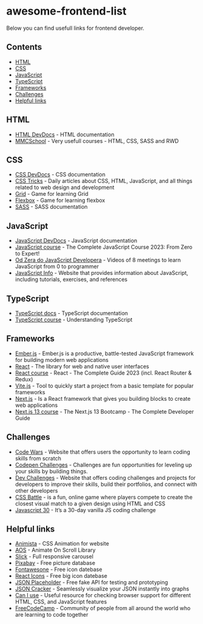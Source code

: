 # awesome-frontend-list
Below you can find usefull links for frontend developer.

## Contents
- [HTML](#HTML)
- [CSS](#CSS)
- [JavaScript](#JavaScript)
- [TypeScript](#TypeScript)
- [Frameworks](#Frameworks)
- [Challenges](#Challenges)
- [Helpful links](#helpful-links)

## HTML
- [HTML DevDocs](https://devdocs.io/html/) - HTML documentation
- [MMCSchool](https://mmcschool.pl/#courses) - Very usefull courses - HTML, CSS, SASS and RWD

## CSS
- [CSS DevDocs](https://devdocs.io/css/) - CSS documentation
- [CSS Tricks](https://css-tricks.com/) - Daily articles about CSS, HTML, JavaScript, and all things related to web design and development
- [Grid](https://cssgridgarden.com) - Game for learning Grid
- [Flexbox](https://flexboxfroggy.com) - Game for learning flexbox
- [SASS](https://sass-lang.com/) - SASS documentation

## JavaScript
- [JavaScript DevDocs](https://devdocs.io/css/) - JavaScript documentation
- [JavaScript course](https://www.udemy.com/course/the-complete-javascript-course/) - The Complete JavaScript Course 2023: From Zero to Expert!
- [Od Zera do JavaScript Developera](https://www.youtube.com/watch?v=LORNrvM4AzY) - Videos of 8 meetings to learn JavaScript from 0 to programmer
- [JavaScript Info](https://javascript.info/) - Website that provides information about JavaScript, including tutorials, exercises, and references

## TypeScript
- [TypeScript docs](https://www.typescriptlang.org/docs/) - TypeScript documentation
- [TypeScript course](https://www.udemy.com/course/understanding-typescript/) - Understanding TypeScript

## Frameworks
- [Ember.js](https://emberjs.com/) - Ember.js is a productive, battle-tested JavaScript framework for building modern web applications
- [React](https://pl.react.dev/) - The library for web and native user interfaces
- [React course](https://www.udemy.com/course/react-the-complete-guide-incl-redux/) - React - The Complete Guide 2023 (incl. React Router & Redux)
- [Vite.js](https://vitejs.dev/guide/) - Tool to quickly start a project from a basic template for popular frameworks
- [Next.js](https://nextjs.org/) - Is a React framework that gives you building blocks to create web applications
- [Next.js 13 course](https://www.udemy.com/course-dashboard-redirect/?course_id=5094198) - The Next.js 13 Bootcamp - The Complete Developer Guide

## Challenges
- [Code Wars](https://www.codewars.com/) - Website that offers users the opportunity to learn coding skills from scratch
- [Codepen Challenges](https://codepen.io/challenges) - Challenges are fun opportunities for leveling up your skills by building things.
- [Dev Challenges](https://devchallenges.io/) - Website that offers coding challenges and projects for developers to improve their skills, build their portfolios, and connect with other developers
- [CSS Battle](https://cssbattle.dev/) - is a fun, online game where players compete to create the closest visual match to a given design using HTML and CSS
- [Javascript 30](https://javascript30.com/) - It’s a 30-day vanilla JS coding challenge

## Helpful links
- [Animista](https://animista.net) - CSS Animation for website
- [AOS](https://michalsnik.github.io/aos/) - Animate On Scroll Library
- [Slick](https://kenwheeler.github.io/slick/) - Full responsive carousel
- [Pixabay](https://pixabay.com) - Free picture database
- [Fontawesone](https://fontawesome.com/start) - Free icon datebase
- [React Icons](https://react-icons.github.io/react-icons/) - Free big icon datebase
- [JSON Placeholder](https://jsonplaceholder.typicode.com/) - Free fake API for testing and prototyping
- [JSON Cracker](https://jsoncrack.com/editor) - Seamlessly visualize your JSON instantly into graphs
- [Can I use](https://caniuse.com) - Useful resource for checking browser support for different HTML, CSS, and JavaScript features
- [FreeCodeCamp](https://www.freecodecamp.org/) - Community of people from all around the world who are learning to code together
